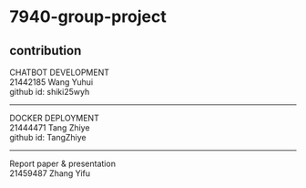 # 7940-group-project
contribution
-------------------------
CHATBOT DEVELOPMENT  
21442185 Wang Yuhui   
github id: shiki25wyh  

-------------------------
DOCKER DEPLOYMENT  
21444471 Tang Zhiye  
github id: TangZhiye  

------------------------
Report paper & presentation  
21459487 Zhang Yifu
